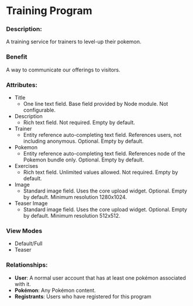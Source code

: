 # Training Program

### Description:
A training service for trainers to level-up their pokemon.

### Benefit
A way to communicate our offerings to visitors.

### Attributes:

* Title
    - One line text field. Base field provided by Node module. Not
      configurable.
* Description
    - Rich text field. Not required. Empty by default.
* Trainer
    - Entity reference auto-completing text field. References users, not
      including anonymous. Optional. Empty by default.
* Pokemon
    - Entity reference auto-completing text field. References node of the
      Pokemon bundle only. Optional. Empty by default.
* Exercises
    - Rich text field. Unlimited values allowed. Not required. Empty by
      default.
* Image
    - Standard image field. Uses the core upload widget. Optional. Empty
      by default. Minimum resolution 1280x1024.
* Teaser Image
    - Standard image field. Uses the core upload widget. Optional. Empty
      by default. Minimum resolution 512x512.

### View Modes

* Default/Full
* Teaser

### Relationships:

* **User**: A normal user account that has at least one pokémon associated with it.
* **Pokémon**: Any Pokémon content.
* **Registrants**: Users who have registered for this program
